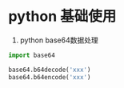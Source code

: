 # python 基础使用

1. python base64数据处理

``` python
import base64

base64.b64decode('xxx')
base64.b64encode('xxx')
```
